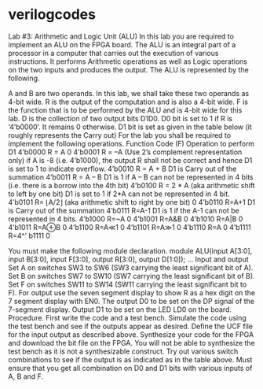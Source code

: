 # verilogcodes

Lab #3: Arithmetic and Logic Unit (ALU)
In this lab you are required to implement an ALU on the FPGA board.
The ALU is an integral part of a processor in a computer that carries out the execution of various instructions. It performs Arithmetic operations as well as Logic operations on the two inputs and produces the output. 
The ALU is represented by the following.
 
A and B are two operands. In this lab, we shall take these two operands as 4-bit wide. R is the output of the computation and is also a 4-bit wide.
F is the function that is to be performed by the ALU and is 4-bit wide for this lab. D is the collection of two output bits D1D0. D0 bit is set to 1 if R is ‘4’b0000’. It remains 0 otherwise. D1 bit is set as given in the table below (it roughly represents the Carry out)
For the lab you shall be required to implement the following operations.
Function Code (F)	Operation to perform	D1
4’b0000	R = A	0
4’b0001	R = –A (Use 2’s complement representation only)	if A is -8 (i.e. 4’b1000), the output R shall not be correct and hence D1 is set to 1 to indicate overflow.
4’b0010	R = A + B	D1 is Carry out of the summation
4’b0011	R = A – B	D1 is 1 if A – B can not be represented in 4 bits (i.e. there is a borrow into the 4th bit)
4’b0100	R = 2 * A (aka arithmetic shift to left by one bit)	D1 is set to 1 if 2*A can not be represented in 4 bit.
4’b0101	R= ⌊A/2⌋ (aka arithmetic shift to right by one bit)	0
4’b0110	R=A+1 	D1 is Carry out of the summation
4’b0111	R=A-1	D1 is 1 if the A-1 can not be represented in 4 bits.
4’b1000	R=~A	0
4’b1001	R=A&B	0
4’b1010	R=A|B	0
4’b1011	R=A⊕B	0
4’b1100	R=A≪1	0
4’b1101	R=A≫1	0
4’b1110	R=A	0
4’b1111	R=4^' b1111	0

You must make the following module declaration.
module ALU(input A[3:0], input B[3:0], input F[3:0], output R[3:0], output D[1:0]);
…
Input and output
Set A on switches SW3 to SW6 (SW3 carrying the least significant bit of A).
Set B on switches SW7 to SW10 (SW7 carrying the least significant bit of B).
Set F on switches SW11 to SW14 (SW11 carrying the least significant bit to F).
For output use the seven segment display to show R as a hex digit on the 7 segment display with EN0.
The output D0 to be set on the DP signal of the 7-segment display.
Output D1 to be set on the LED LD0 on the board.
Procedure.
	First write the code and a test bench.
	Simulate the code using the test bench and see if the outputs appear as desired.
	Define the UCF file for the input output as described above. Synthesize your code for the FPGA and download the bit file on the FPGA. You will not be able to synthesize the test bench as it is not a synthesizable construct.
	Try out various switch combinations to see if the output is as indicated as in the table above. Must ensure that you get all combination on D0 and D1 bits with various inputs of A, B and F.
